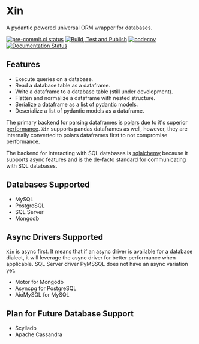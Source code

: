 # Xin

A pydantic powered universal ORM wrapper for databases.

[![pre-commit.ci status](https://results.pre-commit.ci/badge/github/proafxin/xin/develop.svg)](https://results.pre-commit.ci/latest/github/proafxin/xin/develop)
[![Build, Test and Publish](https://github.com/proafxin/xin/actions/workflows/cicd.yaml/badge.svg)](https://github.com/proafxin/xin/actions/workflows/cicd.yaml)
[![codecov](https://codecov.io/gh/proafxin/xin/graph/badge.svg?token=p2cOg8tQMb)](https://codecov.io/gh/proafxin/xin)
[![Documentation Status](https://readthedocs.org/projects/xin/badge/?version=latest)](https://xin.readthedocs.io/en/latest/?badge=latest)

## Features

* Execute queries on a database.
* Read a database table as a dataframe.
* Write a dataframe to a database table (still under development).
* Flatten and normalize a dataframe with nested structure.
* Serialize a dataframe as a list of pydantic models.
* Deserialize a list of pydantic models as a dataframe.

The primary backend for parsing dataframes is [polars](https://pola.rs/) due to it's superior [performance](https://pola.rs/_astro/perf-illustration.jHjw6PiD_165TDG.svg). `Xin` supports pandas dataframes as well, however, they are internally converted to polars dataframes first to not compromise performance.

The backend  for interacting with SQL databases is [sqlalchemy](https://www.sqlalchemy.org/) because it supports async features and is the de-facto standard for communicating with SQL databases.

## Databases Supported

* MySQL
* PostgreSQL
* SQL Server
* Mongodb

## Async Drivers Supported

`Xin` is async first. It means that if an async driver is available for a database dialect, it will leverage the async driver for better performance when  applicable. SQL Server driver PyMSSQL does not have an async variation yet.

* Motor for Mongodb
* Asyncpg for PostgreSQL
* AioMySQL for MySQL

## Plan for Future Database Support

* Scylladb
* Apache Cassandra
